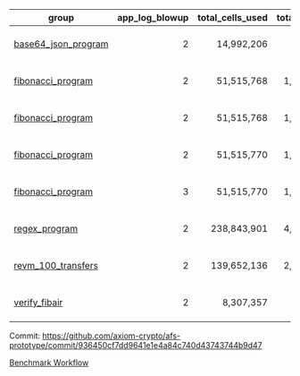 | group | app_log_blowup | total_cells_used | total_cycles | total_proof_time_ms | agg_log_blowup | total_cells_used_leaf_agg | total_cycles_leaf_agg | total_proof_time_ms_leaf_agg | instance | alloc |
|---|---|---|---|---|---|---|---|---|---|---|
| [ base64_json_program ](https://github.com/axiom-crypto/afs-prototype/blob/gh-pages/benchmarks-pr/833/individual/base64_json-2-2-64cpu-linux-arm64-mimalloc.md) | <div style='text-align: right'>2</div> | <div style='text-align: right'>14,992,206</div> | <div style='text-align: right'>217,349</div> | <div style='text-align: right'>2,765.0</div> | - | - | - | - | 64cpu-linux-arm64 | mimalloc |
| [ fibonacci_program ](https://github.com/axiom-crypto/afs-prototype/blob/gh-pages/benchmarks-pr/833/individual/fibonacci-2-2-64cpu-linux-arm64-jemalloc.md) | <div style='text-align: right'>2</div> | <div style='text-align: right'>51,515,768</div> | <div style='text-align: right'>1,500,219</div> | <span style="color: green">(-106.0 [-1.4%])</span> <div style='text-align: right'>7,510.0</div> | - | - | - | - | 64cpu-linux-arm64 | jemalloc |
| [ fibonacci_program ](https://github.com/axiom-crypto/afs-prototype/blob/gh-pages/benchmarks-pr/833/individual/fibonacci-2-2-64cpu-linux-arm64-mimalloc.md) | <div style='text-align: right'>2</div> | <div style='text-align: right'>51,515,768</div> | <div style='text-align: right'>1,500,219</div> | <span style="color: green">(-43.0 [-0.6%])</span> <div style='text-align: right'>7,055.0</div> | - | - | - | - | 64cpu-linux-arm64 | mimalloc |
| [ fibonacci_program ](https://github.com/axiom-crypto/afs-prototype/blob/gh-pages/benchmarks-pr/833/individual/fibonacci-2-2-64cpu-linux-x64-jemalloc.md) | <div style='text-align: right'>2</div> | <div style='text-align: right'>51,515,770</div> | <div style='text-align: right'>1,500,219</div> | <span style="color: green">(-307.0 [-4.0%])</span> <div style='text-align: right'>7,363.0</div> | - | - | - | - | 64cpu-linux-x64 | jemalloc |
| [ fibonacci_program ](https://github.com/axiom-crypto/afs-prototype/blob/gh-pages/benchmarks-pr/833/individual/fibonacci-3-3-64cpu-linux-x64-jemalloc.md) | <div style='text-align: right'>3</div> | <div style='text-align: right'>51,515,770</div> | <div style='text-align: right'>1,500,219</div> | <span style="color: green">(-28.0 [-0.3%])</span> <div style='text-align: right'>10,563.0</div> | - | - | - | - | 64cpu-linux-x64 | jemalloc |
| [ regex_program ](https://github.com/axiom-crypto/afs-prototype/blob/gh-pages/benchmarks-pr/833/individual/regex-2-2-64cpu-linux-arm64-mimalloc.md) | <div style='text-align: right'>2</div> | <div style='text-align: right'>238,843,901</div> | <div style='text-align: right'>4,190,909</div> | <span style="color: red">(+5.0 [+0.0%])</span> <div style='text-align: right'>28,714.0</div> | - | - | - | - | 64cpu-linux-arm64 | mimalloc |
| [ revm_100_transfers ](https://github.com/axiom-crypto/afs-prototype/blob/gh-pages/benchmarks-pr/833/individual/revm_transfer-2-2-64cpu-linux-arm64-mimalloc.md) | <div style='text-align: right'>2</div> | <div style='text-align: right'>139,652,136</div> | <div style='text-align: right'>2,348,437</div> | <span style="color: green">(-38.0 [-0.2%])</span> <div style='text-align: right'>16,018.0</div> | - | - | - | - | 64cpu-linux-arm64 | mimalloc |
| [ verify_fibair ](https://github.com/axiom-crypto/afs-prototype/blob/gh-pages/benchmarks-pr/833/individual/verify_fibair-2-2-64cpu-linux-arm64-mimalloc.md) | <div style='text-align: right'>2</div> | <div style='text-align: right'>8,307,357</div> | <div style='text-align: right'>199,267</div> | <span style="color: green">(-15.0 [-0.9%])</span> <div style='text-align: right'>1,573.0</div> | - | - | - | - | 64cpu-linux-arm64 | mimalloc |

Commit: https://github.com/axiom-crypto/afs-prototype/commit/936450cf7dd9641e1e4a84c740d43743744b9d47

[Benchmark Workflow](https://github.com/axiom-crypto/afs-prototype/actions/runs/11888919656)
